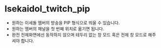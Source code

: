 # Isekaidol_twitch_pip
* 원하는 이세돌 멤버의 방송을 PIP 형식으로 띄울 수 있습니다.
* 원하는 멤버의 채널을 첫 번째 위치로 옮기면 됩니다.
* 완전 전체화면에선 동작하지 않으며 테두리 없는 창 모드 혹은 전체 창 모드로 해주셔야 합니다.
